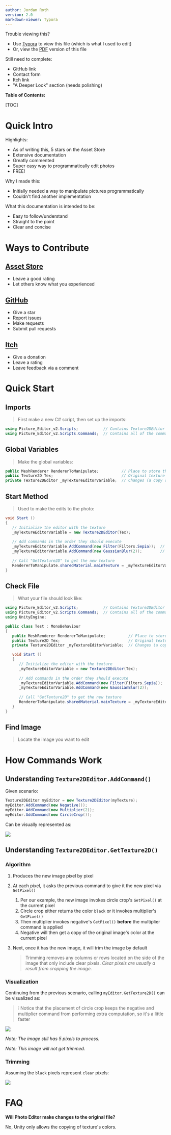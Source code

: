 ```yaml
---
author: Jordan Roth
version: 2.0
markdown-viewer: Typora
---
```


Trouble viewing this?

- Use [Typora](https://typora.io/) to view this file (which is what I used to edit)
- Or, view the [PDF](README.pdf) version of this file

Still need to complete:

- GitHub link
- Contact form
- Itch link
- "A Deeper Look" section (needs polishing)

**Table of Contents:**

[TOC]

# Quick Intro

Highlights:

- As of writing this, 5 stars on the Asset Store
- Extensive documentation
- Greatly commented
- Super easy way to programmatically edit photos
- FREE!

Why I made this:

- Initially needed a way to manipulate pictures programmatically
- Couldn't find another implementation

What this documentation is intended to be:

- Easy to follow/understand
- Straight to the point
- Clear and concise

# Ways to Contribute

## [Asset Store](http://u3d.as/xDZ)

- Leave a good rating
- Let others know what you experienced

## [GitHub]()

- Give a star
- Report issues
- Make requests
- Submit pull requests

## [Itch]()

- Give a donation
- Leave a rating
- Leave feedback via a comment

# Quick Start

## Imports

> First make a new C# script, then set up the imports:

```C#
using Picture_Editor_v2.Scripts;           // Contains Texture2DEditor class 
using Picture_Editor_v2.Scripts.Commands;  // Contains all of the commands
```

## Global Variables

> Make the global variables:

```C#
public MeshRenderer RendererToManipulate;          // Place to store the edited texture
public Texture2D Tex;                              // Original texture
private Texture2DEditor _myTextureEditorVariable;  // Changes (a copy of) the texture
```

## Start Method

> Used to make the edits to the photo:

```C#
void Start ()
{
   // Initialize the editor with the texture
   _myTextureEditorVariable = new Texture2DEditor(Tex);
   
   // Add commands in the order they should execute
   _myTextureEditorVariable.AddCommand(new Filter(Filters.Sepia));  // Adds a sepia filter
   _myTextureEditorVariable.AddCommand(new GaussianBlur(2));        // Next, blurs the image
   
   // Call "GetTexture2D" to get the new texture
   RendererToManipulate.sharedMaterial.mainTexture = _myTextureEditorVariable.GetTexture2D();
}
```

## Check File

> What your file should look like:

```C#
using Picture_Editor_v2.Scripts;           // Contains Texture2DEditor class 
using Picture_Editor_v2.Scripts.Commands;  // Contains all of the commands
using UnityEngine;

public class Test : MonoBehaviour
{
   public MeshRenderer RendererToManipulate;          // Place to store the edited texture
   public Texture2D Tex;                              // Original texture
   private Texture2DEditor _myTextureEditorVariable;  // Changes (a copy of) the texture

   void Start ()
   {
      // Initialize the editor with the texture
      _myTextureEditorVariable = new Texture2DEditor(Tex);
      
      // Add commands in the order they should execute
      _myTextureEditorVariable.AddCommand(new Filter(Filters.Sepia));  // Adds a sepia filter
      _myTextureEditorVariable.AddCommand(new GaussianBlur(2));        // Next, blurs the image
      
      // Call "GetTexture2D" to get the new texture
      RendererToManipulate.sharedMaterial.mainTexture = _myTextureEditorVariable.GetTexture2D();
   }
}
```

## Find Image

> Locate the image you want to edit



# How Commands Work

## Understanding `Texture2DEditor.AddCommand()`

Given scenario:

```C#
Texture2DEditor myEditor = new Texture2DEditor(myTexture);
myEditor.AddCommand(new Negative());
myEditor.AddCommand(new Multiplier(2));
myEditor.AddCommand(new CircleCrop());
```

Can be visually represented as:

![](.readme_data/command_sequence.png)

## Understanding `Texture2DEditor.GetTexture2D()`

### Algorithm

1. Produces the new image pixel by pixel

2. At each pixel, it asks the previous command to give it the new pixel via `GetPixel()`

   1. Per our example, the new image invokes circle crop's `GetPixel()` at the current pixel
   2. Circle crop either returns the color `black` or it invokes multiplier's `GetPixel()`
   3. Then multiplier invokes negative's `GetPixel()` **before** the multiplier command is applied
   4. Negative will then get a copy of the original image's color at the current pixel

3. Next, once it has the new image, it will trim the image by default

   > Trimming removes any columns or rows located on the side of the image that only include clear pixels. _Clear pixels are usually a result from cropping the image._

### Visualization

Continuing from the previous scenario, calling `myEditor.GetTexture2D()` can be visualized as:

> :grey_exclamation: Notice that the placement of circle crop keeps the negative and multiplier command from performing extra computation, so it's a little faster

![](.readme_data/get_texture.png)

_Note: The image still has 5 pixels to process._

_Note: This image will not get trimmed._

### Trimming

Assuming the `black` pixels represent `clear` pixels:

![](.readme_data/trim.png)

# FAQ

**Will Photo Editor make changes to the original file?**

No, Unity only allows the copying of texture's colors.